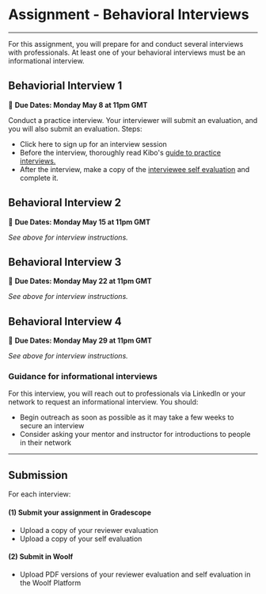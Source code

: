 
# Assignment - Behavioral Interviews
-----
For this assignment, you will prepare for and conduct several  interviews with professionals. At least one of your behavioral interviews must be an informational interview.

## Behaviorial Interview 1
<aside>
  
  📝 **Due Dates: Monday May 8 at 11pm GMT**
 
</aside>

Conduct a practice interview. Your interviewer will submit an evaluation, and you will also submit an evaluation. Steps:
- Click here to sign up for an interview session 
- Before the interview, thoroughly read Kibo's <a href="http://www.example.com/" target="_blank">guide to practice interviews.</a> 
- After the interview, make a copy of the <a href="http://www.example.com/" target="_blank">interviewee self evaluation</a> and complete it. 

## Behavioral Interview 2
<aside>
  
  📝 **Due Dates: Monday May 15 at 11pm GMT**
 
</aside>

*See above for interview instructions.* 

## Behavioral Interview 3
<aside>
  
  📝 **Due Dates: Monday May 22 at 11pm GMT**
 
</aside>

*See above for interview instructions.* 

## Behavioral Interview 4
<aside>
  
  📝 **Due Dates: Monday May 29 at 11pm GMT**
 
</aside>

*See above for interview instructions.* 

### Guidance for informational interviews
For this interview, you will reach out to professionals via LinkedIn or your network to request an informational interview. You should:
- Begin outreach as soon as possible as it may take a few weeks to secure an interview 
- Consider asking your mentor and instructor for introductions to people in their network

---

## Submission

For each interview:

#### (1) Submit your assignment in Gradescope
- Upload a copy of your reviewer evaluation
- Upload a copy of your self evaluation


#### (2) Submit in Woolf
- Upload PDF versions of your reviewer evaluation and self evaluation in the Woolf Platform





